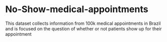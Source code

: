 # No-Show-medical-appointments
This dataset collects information from 100k medical appointments in Brazil and is focused on the question of whether or not patients show up for their appointment
